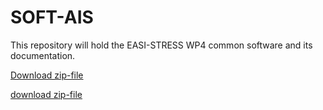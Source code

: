 # SOFT-AIS
This repository will hold the EASI-STRESS WP4 common software and its documentation.

[Download zip-file](https://github.com/naokazuterada/MarkdownTOC/archive/master.zip)

[download zip-file](https://github.com/aapaecklar/SOFT-AIS/new_folder/test_download.zip)
